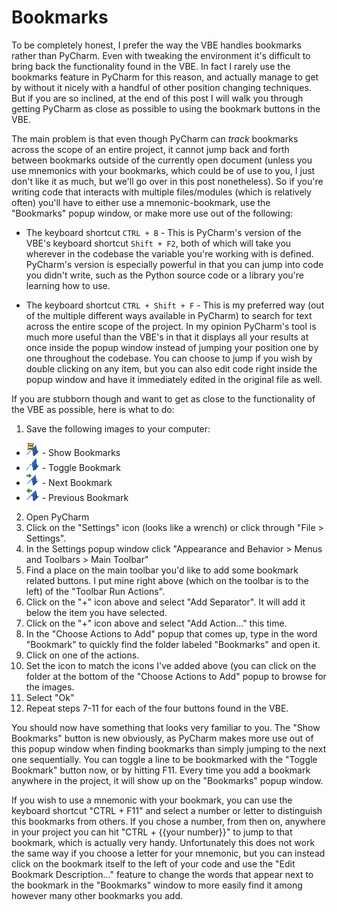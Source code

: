 # Bookmarks

To be completely honest, I prefer the way the VBE handles bookmarks rather than PyCharm. Even with tweaking the environment it's difficult to bring back the functionality found in the VBE. In fact I rarely use the bookmarks feature in PyCharm for this reason, and actually manage to get by without it nicely with a handful of other position changing techniques. But if you are so inclined, at the end of this post I will walk you through getting PyCharm as close as possible to using the bookmark buttons in the VBE.

The main problem is that even though PyCharm can *track* bookmarks across the scope of an entire project, it cannot jump back and forth between bookmarks outside of the currently open document (unless you use mnemonics with your bookmarks, which could be of use to you, I just don't like it as much, but we'll go over in this post nonetheless). So if you're writing code that interacts with multiple files/modules (which is relatively often) you'll have to either use a mnemonic-bookmark, use the "Bookmarks" popup window, or make more use out of the following:

* The keyboard shortcut `CTRL + B` - This is PyCharm's version of the VBE's keyboard shortcut `Shift + F2`, both of which will take you wherever in the codebase the variable you're working with is defined. PyCharm's version is especially powerful in that you can jump into code you didn't write, such as the Python source code or a library you're learning how to use.

* The keyboard shortcut `CTRL + Shift + F` - This is my preferred way (out of the multiple different ways available in PyCharm) to search for text across the entire scope of the project. In my opinion PyCharm's tool is much more useful than the VBE's in that it displays all your results at once inside the popup window instead of jumping your position one by one throughout the codebase. You can choose to jump if you wish by double clicking on any item, but you can also edit code right inside the popup window and have it immediately edited in the original file as well.

If you are stubborn though and want to get as close to the functionality of the VBE as possible, here is what to do:
1. Save the following images to your computer:
* ![Show Bookmarks](../images/Show_Bookmarks.png) - Show Bookmarks
* ![Toggle Bookmark](../images/Toggle_Bookmark.png) - Toggle Bookmark
* ![Next Bookmark](../images/Next_Bookmark.png) - Next Bookmark
* ![Previous Bookmark](../images/Previous_Bookmark.png) - Previous Bookmark
2. Open PyCharm
3. Click on the "Settings" icon (looks like a wrench) or click through "File > Settings".
4. In the Settings popup window click "Appearance and Behavior > Menus and Toolbars > Main Toolbar"
5. Find a place on the main toolbar you'd like to add some bookmark related buttons. I put mine right above (which on the toolbar is to the left) of the "Toolbar Run Actions".
6. Click on the "+" icon above and select "Add Separator". It will add it below the item you have selected.
7. Click on the "+" icon above and select "Add Action..." this time.
8. In the "Choose Actions to Add" popup that comes up, type in the word "Bookmark" to quickly find the folder labeled "Bookmarks" and open it.
9. Click on one of the actions.
10. Set the icon to match the icons I've added above (you can click on the folder at the bottom of the "Choose Actions to Add" popup to browse for the images.
11. Select "Ok"
12. Repeat steps 7-11 for each of the four buttons found in the VBE.

You should now have something that looks very familiar to you. The "Show Bookmarks" button is new obviously, as PyCharm makes more use out of this popup window when finding bookmarks than simply jumping to the next one sequentially. You can toggle a line to be bookmarked with the "Toggle Bookmark" button now, or by hitting F11. Every time you add a bookmark anywhere in the project, it will show up on the "Bookmarks" popup window.

If you wish to use a mnemonic with your bookmark, you can use the keyboard shortcut "CTRL + F11" and select a number or letter to distinguish this bookmarks from others. If you chose a number, from then on, anywhere in your project you can hit "CTRL + {{your number}}" to jump to that bookmark, which is actually very handy. Unfortunately this does not work the same way if you choose a letter for your mnemonic, but you can instead click on the bookmark itself to the left of your code and use the "Edit Bookmark Description..." feature to change the words that appear next to the bookmark in the "Bookmarks" window to more easily find it among however many other bookmarks you add.
